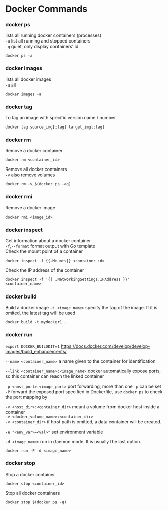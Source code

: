 # Docker Commands


### docker ps
lists all running docker containers (processes)  
`-a` list all running and stopped containers  
`-q` quiet, only display containers' id  
```
docker ps -a
```

### docker images
lists all docker images  
`-a` all
```
docker images -a
```

### docker tag
To tag an image with specific version name / number 
```
docker tag source_img[:tag] target_img[:tag]
```

### docker rm
Remove a docker container  
```
docker rm <container_id>
```
Remove all docker containers   
`-v` also remove volumes  
```
docker rm -v $(docker ps -aq)
```


### docker rmi
Remove a docker image  
```
docker rmi <image_id>
```

### docker inspect
Get information about a docker container  
`-f`,`--format` format output with Go template  
Check the mount point of a container  
```
docker inspect -f {{.Mounts}} <container_id>
```
Check the IP address of the container
```
docker inspect -f '{{ .NetworkingSettings.IPAddress }}' <container_name>
```

### docker build
Build a docker image
`-t <image_name>` specify the tag of the image. If it is omited, the latest tag will be used  
```
docker build -t mydocker1 .
```



### docker run

`export DOCKER_BUILDKIT=1` https://docs.docker.com/develop/develop-images/build_enhancements/

`--name <container_name>` a name given to the container for identification  

`--link <container_name>:<image_name>` docker automatically expose ports, so this container can reach the linked container  

`-p <host_port>:<image_port>` port forwarding, more than one `-p` can be set  
`-P` forward the exposed port specified in Dockerfile, use `docker ps` to check the port mapping by  

`-v <host_dir>:<container_dir>` mount a volume from docker host inside a container  
`-v <docker_volume_name>:<container_dir>`  
`-v <container_dir>` if host path is omitted, a data container will be created.  

`-e "<env_var>=<val>"` set environment variable  

`-d <image_name>` run in daemon mode. It is usually the last option.  
```
docker run -P -d <image_name>
```

### docker stop
Stop a docker container 
```
docker stop <container_id>
```
Stop all docker containers  
```
docker stop $(docker ps -q)
```
